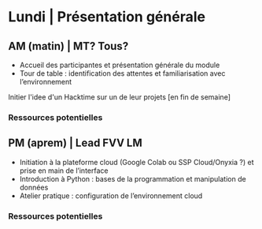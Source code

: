 # Lundi | Présentation générale

## AM (matin) | MT? Tous?

- Accueil des participantes et présentation générale du module  
- Tour de table : identification des attentes et familiarisation avec l’environnement

Initier l'idee d'un Hacktime sur un de leur projets [en fin de semaine]

### Ressources potentielles

## PM (aprem) | Lead FVV LM

- Initiation à la plateforme cloud (Google Colab ou SSP Cloud/Onyxia ?) et prise en main de l’interface  
- Introduction à Python : bases de la programmation et manipulation de données  
- Atelier pratique : configuration de l’environnement cloud 

### Ressources potentielles

